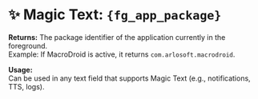 # ✨ Magic Text: `{fg_app_package}`

**Returns:** The package identifier of the application currently in the foreground.  
Example: If MacroDroid is active, it returns `com.arlosoft.macrodroid`.

**Usage:**  
Can be used in any text field that supports Magic Text (e.g., notifications, TTS, logs).
